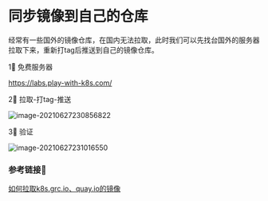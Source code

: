 # 同步镜像到自己的仓库

经常有一些国外的镜像仓库，在国内无法拉取，此时我们可以先找台国外的服务器拉取下来，重新打tag后推送到自己的镜像仓库。

1⃣️ 免费服务器

https://labs.play-with-k8s.com/

2⃣️ 拉取-打tag-推送

![image-20210627230856822](https://picgo.6and.ltd/img/image-20210627230856822.png)

3⃣️ 验证

![image-20210627231016550](https://picgo.6and.ltd/img/image-20210627231016550.png)



### 参考链接🔗

[如何拉取k8s.grc.io、quay.io的镜像](https://www.lingjie.tech/article/2020-11-24/25)
